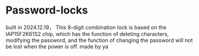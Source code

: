 # Password-locks
built in 2024.12.19，
This 8-digit combination lock is based on the IAP15F2K61S2 chip, which has the function of deleting characters, modifying the password, and the function of changing the password will not be lost when the power is off.
made by ya
